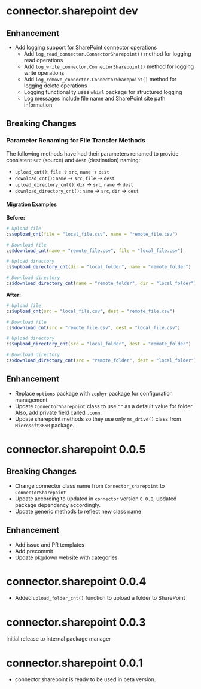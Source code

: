 # connector.sharepoint dev

## Enhancement
* Add logging support for SharePoint connector operations
  - Add `log_read_connector.ConnectorSharepoint()` method for logging read operations
  - Add `log_write_connector.ConnectorSharepoint()` method for logging write operations  
  - Add `log_remove_connector.ConnectorSharepoint()` method for logging delete operations
  - Logging functionality uses `whirl` package for structured logging
  - Log messages include file name and SharePoint site path information

## Breaking Changes

### Parameter Renaming for File Transfer Methods

The following methods have had their parameters renamed to provide consistent `src` (source) and `dest` (destination) naming:

* `upload_cnt()`: `file` → `src`, `name` → `dest`
* `download_cnt()`: `name` → `src`, `file` → `dest`
* `upload_directory_cnt()`: `dir` → `src`, `name` → `dest`
* `download_directory_cnt()`: `name` → `src`, `dir` → `dest`

#### Migration Examples

**Before:**
```r
# Upload file
cs$upload_cnt(file = "local_file.csv", name = "remote_file.csv")

# Download file
cs$download_cnt(name = "remote_file.csv", file = "local_file.csv")

# Upload directory
cs$upload_directory_cnt(dir = "local_folder", name = "remote_folder")

# Download directory
cs$download_directory_cnt(name = "remote_folder", dir = "local_folder")
```

**After:**
```r
# Upload file
cs$upload_cnt(src = "local_file.csv", dest = "remote_file.csv")

# Download file
cs$download_cnt(src = "remote_file.csv", dest = "local_file.csv")

# Upload directory
cs$upload_directory_cnt(src = "local_folder", dest = "remote_folder")

# Download directory
cs$download_directory_cnt(src = "remote_folder", dest = "local_folder")
```

## Enhancement
* Replace `options` package with `zephyr` package for configuration management
* Update `ConnectorSharepoint` class to use `""` as a default value for folder.
Also, add private field called `.conn`.
* Update sharepoint methods so they use only `ms_drive()` class from `Microsoft365R` package.

# connector.sharepoint 0.0.5

## Breaking Changes
* Change connector class name from `Connector_sharepoint` to `ConnectorSharepoint`
* Update according to updated in `connector` version `0.0.8`, updated package dependency accordingly.
* Update generic methods to reflect new class name

## Enhancement
* Add issue and PR templates
* Add precommit
* Update pkgdown website with categories

# connector.sharepoint 0.0.4

* Added `upload_folder_cnt()` function to upload a folder to SharePoint

# connector.sharepoint 0.0.3

Initial release to internal package manager

# connector.sharepoint 0.0.1

* connector.sharepoint is ready to be used in beta version.
